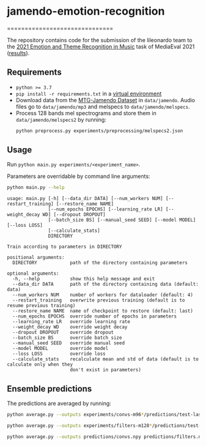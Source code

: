 # jamendo-emotion-recognition
==============================

The repository contains code for the submission of the lileonardo team to the [2021 Emotion and Theme Recognition in Music](https://multimediaeval.github.io/2021-Emotion-and-Theme-Recognition-in-Music-Task/) task of MediaEval 2021 ([results](https://multimediaeval.github.io/2021-Emotion-and-Theme-Recognition-in-Music-Task/results)).

Requirements
------------

*   `python >= 3.7`
*   `pip install -r requirements.txt` in a [virtual environment](https://docs.python.org/3/tutorial/venv.html)
*   Download data from the [MTG-Jamendo Dataset](https://github.com/MTG/mtg-jamendo-dataset) in `data/jamendo`.
    Audio files go to `data/jamendo/mp3` and melspecs to `data/jamendo/melspecs`.
*   Process 128 bands mel spectrograms and store them in `data/jamendo/melspecs2` by running:
    ```bash
    python preprocess.py experiments/preprocessing/melspecs2.json
    ```

Usage
-----

Run `python main.py experiments/<experiment_name>`.

Parameters are overridable by command line arguments:
```bash
python main.py --help
```
``` 
usage: main.py [-h] [--data_dir DATA] [--num_workers NUM] [--restart_training] [--restore_name NAME]
               [--num_epochs EPOCHS] [--learning_rate LR] [--weight_decay WD] [--dropout DROPOUT]
               [--batch_size BS] [--manual_seed SEED] [--model MODEL] [--loss LOSS]
               [--calculate_stats]
               DIRECTORY

Train according to parameters in DIRECTORY

positional arguments:
  DIRECTORY            path of the directory containing parameters

optional arguments:
  -h, --help           show this help message and exit
  --data_dir DATA      path of the directory containing data (default: data)
  --num_workers NUM    number of workers for dataloader (default: 4)
  --restart_training   overwrite previous training (default is to resume previous training)
  --restore_name NAME  name of checkpoint to restore (default: last)
  --num_epochs EPOCHS  override number of epochs in parameters
  --learning_rate LR   override learning rate
  --weight_decay WD    override weight decay
  --dropout DROPOUT    override dropout
  --batch_size BS      override batch size
  --manual_seed SEED   override manual seed
  --model MODEL        override model
  --loss LOSS          override loss
  --calculate_stats    recalculate mean and std of data (default is to calculate only when they
                       don't exist in parameters)
```

Ensemble predictions
--------------------

The predictions are averaged by running:

```bash
python average.py --outputs experiments/convs-m96*/predictions/test-last-swa-outputs.npy --targets experiments/convs-m96*/predictions/test-last-swa-targets.npy --preds_path predictions/convs.npy
```

```bash
python average.py --outputs experiments/filters-m128*/predictions/test-last-swa-outputs.npy --targets experiments/filters-m128*/predictions/test-last-swa-targets.npy --preds_path predictions/filters.npy
```

```bash
python average.py --outputs predictions/convs.npy predictions/filters.npy --targets predictions/targets.npy
```
